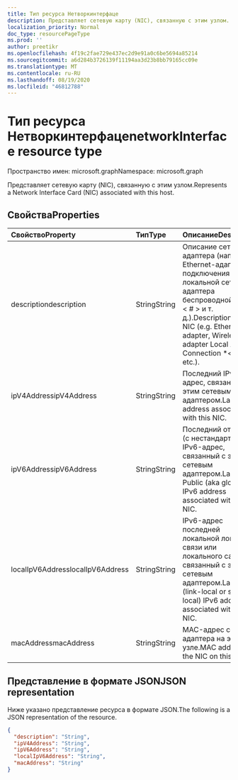 ```yaml
---
title: Тип ресурса Нетворкинтерфаце
description: Представляет сетевую карту (NIC), связанную с этим узлом.
localization_priority: Normal
doc_type: resourcePageType
ms.prod: ''
author: preetikr
ms.openlocfilehash: 4f19c2fae729e437ec2d9e91a0c6be5694a85214
ms.sourcegitcommit: a6d284b3726139f11194aa3d23b8bb79165cc09e
ms.translationtype: MT
ms.contentlocale: ru-RU
ms.lasthandoff: 08/19/2020
ms.locfileid: "46812788"
---
```

# <a name="networkinterface-resource-type"></a><span data-ttu-id="e4f04-103">Тип ресурса Нетворкинтерфаце</span><span class="sxs-lookup"><span data-stu-id="e4f04-103">networkInterface resource type</span></span>

<span data-ttu-id="e4f04-104">Пространство имен: microsoft.graph</span><span class="sxs-lookup"><span data-stu-id="e4f04-104">Namespace: microsoft.graph</span></span>

<span data-ttu-id="e4f04-105">Представляет сетевую карту (NIC), связанную с этим узлом.</span><span class="sxs-lookup"><span data-stu-id="e4f04-105">Represents a Network Interface Card (NIC) associated with this host.</span></span>

## <a name="properties"></a><span data-ttu-id="e4f04-106">Свойства</span><span class="sxs-lookup"><span data-stu-id="e4f04-106">Properties</span></span>

| <span data-ttu-id="e4f04-107">Свойство</span><span class="sxs-lookup"><span data-stu-id="e4f04-107">Property</span></span>   | <span data-ttu-id="e4f04-108">Тип</span><span class="sxs-lookup"><span data-stu-id="e4f04-108">Type</span></span> |<span data-ttu-id="e4f04-109">Описание</span><span class="sxs-lookup"><span data-stu-id="e4f04-109">Description</span></span>|
|:---------------|:--------|:----------|
|<span data-ttu-id="e4f04-110">description</span><span class="sxs-lookup"><span data-stu-id="e4f04-110">description</span></span>|<span data-ttu-id="e4f04-111">String</span><span class="sxs-lookup"><span data-stu-id="e4f04-111">String</span></span>|<span data-ttu-id="e4f04-112">Описание сетевого адаптера (например, Ethernet-адаптера, подключения по локальной сети для адаптера беспроводной сети \* < # > и т. д.).</span><span class="sxs-lookup"><span data-stu-id="e4f04-112">Description of the NIC (e.g. Ethernet adapter, Wireless LAN adapter Local Area Connection \*<#>, etc.).</span></span>|
|<span data-ttu-id="e4f04-113">ipV4Address</span><span class="sxs-lookup"><span data-stu-id="e4f04-113">ipV4Address</span></span>|<span data-ttu-id="e4f04-114">String</span><span class="sxs-lookup"><span data-stu-id="e4f04-114">String</span></span>|<span data-ttu-id="e4f04-115">Последний IPv4-адрес, связанный с этим сетевым адаптером.</span><span class="sxs-lookup"><span data-stu-id="e4f04-115">Last IPv4 address associated with this NIC.</span></span>|
|<span data-ttu-id="e4f04-116">ipV6Address</span><span class="sxs-lookup"><span data-stu-id="e4f04-116">ipV6Address</span></span>|<span data-ttu-id="e4f04-117">String</span><span class="sxs-lookup"><span data-stu-id="e4f04-117">String</span></span>|<span data-ttu-id="e4f04-118">Последний открытый (с нестандартным) IPv6-адрес, связанный с этим сетевым адаптером.</span><span class="sxs-lookup"><span data-stu-id="e4f04-118">Last Public (aka global) IPv6 address associated with this NIC.</span></span>|
|<span data-ttu-id="e4f04-119">localIpV6Address</span><span class="sxs-lookup"><span data-stu-id="e4f04-119">localIpV6Address</span></span>|<span data-ttu-id="e4f04-120">String</span><span class="sxs-lookup"><span data-stu-id="e4f04-120">String</span></span>|<span data-ttu-id="e4f04-121">IPv6-адрес последней локальной локальной связи или локального сайта, связанный с этим сетевым адаптером.</span><span class="sxs-lookup"><span data-stu-id="e4f04-121">Last local (link-local or site-local) IPv6 address associated with this NIC.</span></span>|
|<span data-ttu-id="e4f04-122">macAddress</span><span class="sxs-lookup"><span data-stu-id="e4f04-122">macAddress</span></span>|<span data-ttu-id="e4f04-123">String</span><span class="sxs-lookup"><span data-stu-id="e4f04-123">String</span></span>|<span data-ttu-id="e4f04-124">MAC-адрес сетевого адаптера на этом узле.</span><span class="sxs-lookup"><span data-stu-id="e4f04-124">MAC address of the NIC on this host.</span></span>|

## <a name="json-representation"></a><span data-ttu-id="e4f04-125">Представление в формате JSON</span><span class="sxs-lookup"><span data-stu-id="e4f04-125">JSON representation</span></span>

<span data-ttu-id="e4f04-126">Ниже указано представление ресурса в формате JSON.</span><span class="sxs-lookup"><span data-stu-id="e4f04-126">The following is a JSON representation of the resource.</span></span>

<!-- {
  "blockType": "resource",
  "optionalProperties": [

  ],
  "@odata.type": "microsoft.graph.networkInterface"
}-->

```json
{
  "description": "String",
  "ipV4Address": "String",
  "ipV6Address": "String",
  "localIpV6Address": "String",
  "macAddress": "String"
}

```

<!-- uuid: 8fcb5dbc-d5aa-4681-8e31-b001d5168d79
2015-10-25 14:57:30 UTC -->
<!-- {
  "type": "#page.annotation",
  "description": "networkInterface resource",
  "keywords": "",
  "section": "documentation",
  "tocPath": ""
}-->
